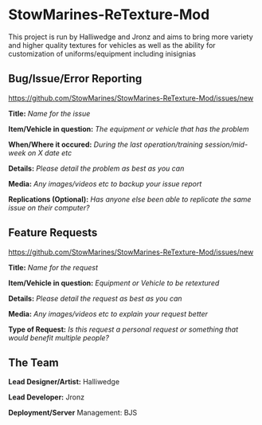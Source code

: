 # StowMarines-ReTexture-Mod
This project is run by Halliwedge and Jronz and aims to bring more variety and higher quality textures for vehicles as well as the ability for customization of uniforms/equipment including inisignias

## Bug/Issue/Error Reporting
https://github.com/StowMarines/StowMarines-ReTexture-Mod/issues/new

**Title:** _Name for the issue_

**Item/Vehicle in question:** _The equipment or vehicle that has the problem_

**When/Where it occured:** _During the last operation/training session/mid-week on X date etc_

**Details:** _Please detail the problem as best as you can_

**Media:** _Any images/videos etc to backup your issue report_

**Replications (Optional):** _Has anyone else been able to replicate the same issue on their computer?_


## Feature Requests
https://github.com/StowMarines/StowMarines-ReTexture-Mod/issues/new

**Title:** _Name for the request_

**Item/Vehicle in question:** _Equipment or Vehicle to be retextured_

**Details:** _Please detail the request as best as you can_

**Media:** _Any images/videos etc to explain your request better_

**Type of Request:** _Is this request a personal request or something that would benefit multiple people?_

## The Team

**Lead Designer/Artist:** Halliwedge

**Lead Developer:** Jronz

**Deployment/Server** Management: BJS
